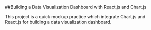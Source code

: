 ##Building a Data Visualization Dashboard with React.js and Chart.js

This project is a quick mockup practice which integrate Chart.js and React.js for building a data visualization dashboard.
